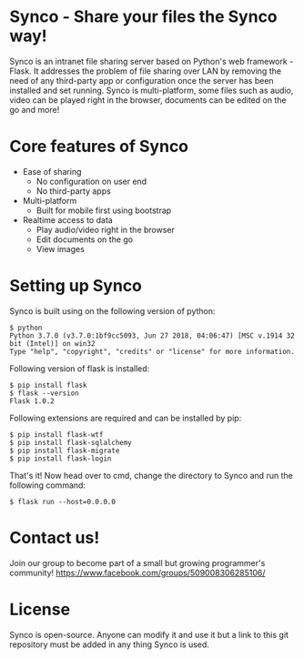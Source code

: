 
# Synco - Share your files the Synco way!
Synco is an intranet file sharing server based on Python's web framework - Flask. It addresses the problem 
of file sharing over LAN by removing the need of any third-party app or configuration once the server has 
been installed and set running. Synco is multi-platform, some files such as audio, video can be played
right in the browser, documents can be edited on the go and more!
	
# Core features of Synco
* Ease of sharing
	* No configuration on user end
	* No third-party apps
* Multi-platform
	* Built for mobile first using bootstrap
* Realtime access to data
	* Play audio/video right in the browser
	* Edit documents on the go
	* View images
	
# Setting up Synco
Synco is built using on the following version of python:

	$ python
	Python 3.7.0 (v3.7.0:1bf9cc5093, Jun 27 2018, 04:06:47) [MSC v.1914 32 bit (Intel)] on win32
	Type "help", "copyright", "credits" or "license" for more information.

Following version of flask is installed:

	$ pip install flask
	$ flask --version
	Flask 1.0.2

Following extensions are required and can be installed by pip:
	
	$ pip install flask-wtf
	$ pip install flask-sqlalchemy
	$ pip install flask-migrate
	$ pip install flask-login
	
That's it!
Now head over to cmd, change the directory to Synco and run the following command:

	$ flask run --host=0.0.0.0

# Contact us!
Join our group to become part of a small but growing programmer's community!
https://www.facebook.com/groups/509008306285106/

# License
Synco is open-source. Anyone can modify it and use it but a link to this git repository must be added in any thing Synco is used.
